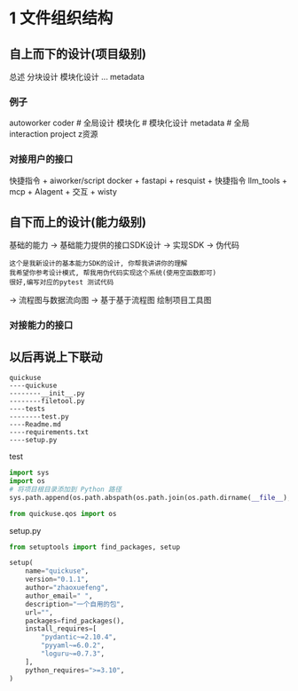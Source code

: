 
# 1 文件组织结构

## 自上而下的设计(项目级别)
总述
	分块设计
		模块化设计
		...
		metadata
	


### 例子
autoworker
	coder # 全局设计
		模块化 # 模块化设计
		metadata # 全局
	interaction
	project
	z资源



### 对接用户的接口
快捷指令 + aiworker/script
docker + fastapi + resquist + 快捷指令
llm_tools + mcp + AIagent + 交互 + wisty


## 自下而上的设计(能力级别)


基础的能力
-> 基础能力提供的接口SDK设计
-> 实现SDK -> 伪代码
```
这个是我新设计的基本能力SDK的设计, 你帮我讲讲你的理解
我希望你参考设计模式, 帮我用伪代码实现这个系统(使用空函数即可)
很好,编写对应的pytest 测试代码
```
-> 流程图与数据流向图
-> 基于基于流程图 绘制项目工具图


### 对接能力的接口

## 以后再说上下联动


```
quickuse
----quickuse
--------__init__.py
--------filetool.py
----tests
--------test.py
----Readme.md
----requirements.txt
----setup.py
```

test
```python
import sys
import os
# 将项目根目录添加到 Python 路径
sys.path.append(os.path.abspath(os.path.join(os.path.dirname(__file__), "..")))

from quickuse.qos import os
```

setup.py

```python
from setuptools import find_packages, setup

setup(
	name="quickuse",
	version="0.1.1",
	author="zhaoxuefeng",
	author_email=" ",
	description="一个自用的包",
	url="",
	packages=find_packages(),
	install_requires=[
		"pydantic~=2.10.4",
		"pyyaml~=6.0.2",
		"loguru~=0.7.3",
	],
	python_requires=">=3.10",
)
```

